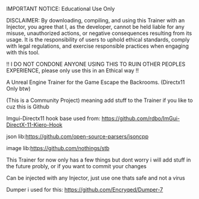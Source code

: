 
IMPORTANT NOTICE: Educational Use Only

DISCLAIMER: By downloading, compiling, and using this Trainer with an Injector, you agree that I, as the developer, cannot be held liable for any misuse, unauthorized actions, or negative consequences resulting from its usage. It is the responsibility of users to uphold ethical standards, comply with legal regulations, and exercise responsible practices when engaging with this tool.

!! I DO NOT CONDONE ANYONE USING THIS TO RUIN OTHER PEOPLES EXPERIENCE, please only use this in an Ethical way !!


A Unreal Engine Trainer for the Game Escape the Backrooms. (Directx11 Only btw)

(This is a Community Project) meaning add stuff to the Trainer if you like to cuz this is Github 

Imgui-Directx11 hook base used from: https://github.com/rdbo/ImGui-DirectX-11-Kiero-Hook


json lib:https://github.com/open-source-parsers/jsoncpp


image lib:https://github.com/nothings/stb


This Trainer for now only has a few things but dont worry i will add stuff in the future probly, or if you want to commit your changes

Can be injected with any Injector, just use one thats safe and not a virus

Dumper i used for this: https://github.com/Encryqed/Dumper-7

